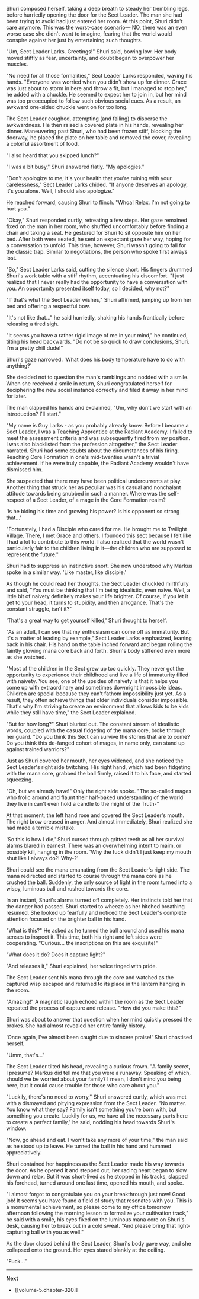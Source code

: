 
Shuri composed herself, taking a deep breath to steady her trembling legs, before hurriedly opening the door for the Sect Leader. The man she had been trying to avoid had just entered her room. At this point, Shuri didn't care anymore. This was the worst-case scenario— NO, there was an even worse case she didn't want to imagine, fearing that the world would conspire against her just by entertaining such thoughts.

"Um, Sect Leader Larks. Greetings!" Shuri said, bowing low. Her body moved stiffly as fear, uncertainty, and doubt began to overpower her muscles.

"No need for all those formalities," Sect Leader Larks responded, waving his hands. "Everyone was worried when you didn't show up for dinner. Grace was just about to storm in here and throw a fit, but I managed to stop her," he added with a chuckle. He seemed to expect her to join in, but her mind was too preoccupied to follow such obvious social cues. As a result, an awkward one-sided chuckle went on for too long.

The Sect Leader coughed, attempting (and failing) to disperse the awkwardness. He then raised a covered plate in his hands, revealing her dinner. Maneuvering past Shuri, who had been frozen stiff, blocking the doorway, he placed the plate on her table and removed the cover, revealing a colorful assortment of food.

"I also heard that you skipped lunch?"

"I was a bit busy," Shuri answered flatly. "My apologies."

"Don't apologize to me; it's your health that you're ruining with your carelessness," Sect Leader Larks chided. "If anyone deserves an apology, it's you alone. Well, I should also apologize."

He reached forward, causing Shuri to flinch. "Whoa! Relax. I'm not going to hurt you."

"Okay," Shuri responded curtly, retreating a few steps. Her gaze remained fixed on the man in her room, who shuffled uncomfortably before finding a chair and taking a seat. He gestured for Shuri to sit opposite him on her bed. After both were seated, he sent an expectant gaze her way, hoping for a conversation to unfold. This time, however, Shuri wasn't going to fall for the classic trap. Similar to negotiations, the person who spoke first always lost.

"So," Sect Leader Larks said, cutting the silence short. His fingers drummed Shuri's work table with a stiff rhythm, accentuating his discomfort. "I just realized that I never really had the opportunity to have a conversation with you. An opportunity presented itself today, so I decided, why not?"

"If that's what the Sect Leader wishes," Shuri affirmed, jumping up from her bed and offering a respectful bow.

"It's not like that..." he said hurriedly, shaking his hands frantically before releasing a tired sigh.

"It seems you have a rather rigid image of me in your mind," he continued, tilting his head backwards. "Do not be so quick to draw conclusions, Shuri. I'm a pretty chill dude!"

Shuri's gaze narrowed. 'What does his body temperature have to do with anything?'

She decided not to question the man's ramblings and nodded with a smile. When she received a smile in return, Shuri congratulated herself for deciphering the new social instance correctly and filed it away in her mind for later.

The man clapped his hands and exclaimed, "Um, why don't we start with an introduction? I'll start."

"My name is Guy Larks - as you probably already know. Before I became a Sect Leader, I was a Teaching Apprentice at the Radiant Academy. I failed to meet the assessment criteria and was subsequently fired from my position. I was also blacklisted from the profession altogether," the Sect Leader narrated. Shuri had some doubts about the circumstances of his firing. Reaching Core Formation in one's mid-twenties wasn't a trivial achievement. If he were truly capable, the Radiant Academy wouldn't have dismissed him.

She suspected that there may have been political undercurrents at play. Another thing that struck her as peculiar was his casual and nonchalant attitude towards being snubbed in such a manner. Where was the self-respect of a Sect Leader, of a mage in the Core Formation realm?

'Is he biding his time and growing his power? Is his opponent so strong that...'

"Fortunately, I had a Disciple who cared for me. He brought me to Twilight Village. There, I met Grace and others. I founded this sect because I felt like I had a lot to contribute to this world. I also realized that the world wasn't particularly fair to the children living in it—the children who are supposed to represent the future."

Shuri had to suppress an instinctive snort. She now understood why Markus spoke in a similar way. 'Like master, like disciple.'

As though he could read her thoughts, the Sect Leader chuckled mirthfully and said, "You must be thinking that I'm being idealistic, even naive. Well, a little bit of naivety definitely makes your life brighter. Of course, if you let it get to your head, it turns to stupidity, and then arrogance. That's the constant struggle, isn't it?"

'That's a great way to get yourself killed,' Shuri thought to herself.

"As an adult, I can see that my enthusiasm can come off as immaturity. But it's a matter of leading by example," Sect Leader Larks emphasized, leaning back in his chair. His hand on the table inched forward and began rolling the faintly glowing mana core back and forth. Shuri's body stiffened even more as she watched.

"Most of the children in the Sect grew up too quickly. They never got the opportunity to experience their childhood and live a life of immaturity filled with naivety. You see, one of the upsides of naivety is that it helps you come up with extraordinary and sometimes downright impossible ideas. Children are special because they can't fathom impossibility just yet. As a result, they often achieve things that older individuals consider impossible. That's why I'm striving to create an environment that allows kids to be kids while they still have time," the Sect Leader explained.

"But for how long?" Shuri blurted out. The constant stream of idealistic words, coupled with the casual fidgeting of the mana core, broke through her guard. "Do you think this Sect can survive the storms that are to come? Do you think this de-fanged cohort of mages, in name only, can stand up against trained warriors?"

Just as Shuri covered her mouth, her eyes widened, and she noticed the Sect Leader's right side twitching. His right hand, which had been fidgeting with the mana core, grabbed the ball firmly, raised it to his face, and started squeezing.

"Oh, but we already have!" Only the right side spoke. "The so-called mages who frolic around and flaunt their half-baked understanding of the world they live in can't even hold a candle to the might of the Truth-"

At that moment, the left hand rose and covered the Sect Leader's mouth. The right brow creased in anger. And almost immediately, Shuri realized she had made a terrible mistake.

'So this is how I die,' Shuri cursed through gritted teeth as all her survival alarms blared in earnest. There was an overwhelming intent to maim, or possibly kill, hanging in the room. 'Why the fuck didn't I just keep my mouth shut like I always do?! Why-?'

Shuri could see the mana emanating from the Sect Leader's right side. The mana redirected and started to course through the mana core as he crushed the ball. Suddenly, the only source of light in the room turned into a wispy, luminous ball and rushed towards the core.

In an instant, Shuri's alarms turned off completely. Her instincts told her that the danger had passed. Shuri started to wheeze as her hitched breathing resumed. She looked up fearfully and noticed the Sect Leader's complete attention focused on the brighter ball in his hand.

"What is this?" He asked as he turned the ball around and used his mana senses to inspect it. This time, both his right and left sides were cooperating. "Curious... the inscriptions on this are exquisite!"

"What does it do? Does it capture light?"

"And releases it," Shuri explained, her voice tinged with pride.

The Sect Leader sent his mana through the core and watched as the captured wisp escaped and returned to its place in the lantern hanging in the room.

"Amazing!" A magnetic laugh echoed within the room as the Sect Leader repeated the process of capture and release. "How did you make this?"

Shuri was about to answer that question when her mind quickly pressed the brakes. She had almost revealed her entire family history.

'Once again, I've almost been caught due to sincere praise!' Shuri chastised herself.

"Umm, that's..."

The Sect Leader tilted his head, revealing a curious frown. "A family secret, I presume? Markus did tell me that you were a runaway. Speaking of which, should we be worried about your family? I mean, I don't mind you being here, but it could cause trouble for those who care about you."

"Luckily, there's no need to worry," Shuri answered curtly, which was met with a dismayed and pitying expression from the Sect Leader. "No matter. You know what they say? Family isn't something you're born with, but something you create. Luckily for us, we have all the necessary parts here to create a perfect family," he said, nodding his head towards Shuri's window.

"Now, go ahead and eat. I won't take any more of your time," the man said as he stood up to leave. He turned the ball in his hand and hummed appreciatively.

Shuri contained her happiness as the Sect Leader made his way towards the door. As he opened it and stepped out, her racing heart began to slow down and relax. But it was short-lived as he stopped in his tracks, slapped his forehead, turned around one last time, opened his mouth, and spoke.

"I almost forgot to congratulate you on your breakthrough just now! Good job! It seems you have found a field of study that resonates with you. This is a monumental achievement, so please come to my office tomorrow afternoon following the morning lesson to formalize your cultivation track," he said with a smile, his eyes fixed on the luminous mana core on Shuri's desk, causing her to break out in a cold sweat. "And please bring that light-capturing ball with you as well."

As the door closed behind the Sect Leader, Shuri's body gave way, and she collapsed onto the ground. Her eyes stared blankly at the ceiling.

"Fuck..."

____

**Next**
* [[volume-5.chapter-320]]
